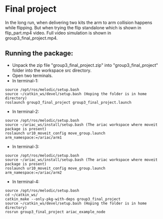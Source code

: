 # Final project

In the long run, when delivering two kits the arm to arm collision happens while flipping. But when trying the flip standalone which is shown in flip_part.mp4 video. Full video simulation is shown in group3_final_project.mp4.

## Running the package:

- Unpack the zip file "group3_final_project.zip" into "group3_final_project" folder into the workspace src directory.
- Open two terminals.
- In terminal-1:
```
source /opt/ros/melodic/setup.bash
source ~/catkin_ws/devel/setup.bash (Hoping the folder is in home directory)
roslaunch group3_final_project group3_final_project.launch
```
- In terminal-2:
```
source /opt/ros/melodic/setup.bash
source ~/ariac_ws/install/setup.bash (The ariac workspace where moveit package is present)
roslaunch ur10_moveit_config move_group.launch arm_namespace:=/ariac/arm1
```
- In terminal-3:
```
source /opt/ros/melodic/setup.bash
source ~/ariac_ws/install/setup.bash (The ariac workspace where moveit package is present)
roslaunch ur10_moveit_config move_group.launch arm_namespace:=/ariac/arm2
```
- In terminal-4:
```
source /opt/ros/melodic/setup.bash
cd ~/catkin_ws/
catkin_make --only-pkg-with-deps group3_final_project
source ~/catkin_ws/devel/setup.bash (Hoping the folder is in home directory)
rosrun group3_final_project ariac_example_node
```

	
